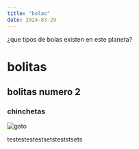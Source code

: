 ```yaml
---
title: "bolas"
date: 2024-03-29
---
```


¿que tipos de bolas existen en este planeta?

# bolitas

## bolitas numero 2

### chinchetas
![gato](https://github.com/YoshiCrystal9/skills-github-pages/assets/89108143/4b8266d1-22f2-4320-b436-c39d11545f15)

testestestestsetsteststsets
